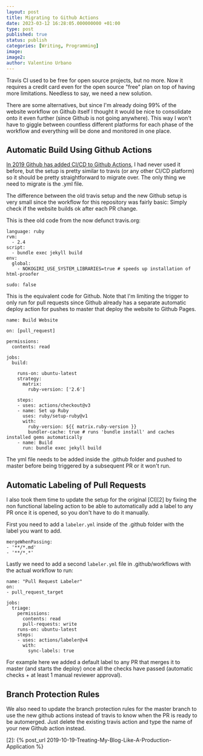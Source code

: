 ```yaml
---
layout: post
title: Migrating to Github Actions
date: 2023-03-12 16:28:05.000000000 +01:00
type: post
published: true
status: publish
categories: [Writing, Programming]
image:
image2:
author: Valentino Urbano
---
```


Travis CI used to be free for open source projects, but no more. Now it requires a credit card even for the open source "free" plan on top of having more limitations. Needless to say, we need a new solution.

There are some alternatives, but since I'm already doing 99% of the website workflow on Github itself I thought it would be nice to consolidate onto it even further (since Github is not going anywhere). This way I won't have to giggle between countless different platforms for each phase of the workflow and everything will be done and monitored in one place.

## Automatic Build Using Github Actions

[In 2019 Github has added CI/CD to Github Actions][1], I had never used it before, but the setup is pretty similar to travis (or any other CI/CD platform) so it should be pretty straightforward to migrate over. The only thing we need to migrate is the .yml file.

The difference between the old travis setup and the new Github setup is very small since the workflow for this repository was fairly basic: Simply check if the website builds ok after each PR change.


This is thee old code from the now defunct travis.org:

```
language: ruby
rvm:
  - 2.4
script:
  - bundle exec jekyll build
env:
  global:
    - NOKOGIRI_USE_SYSTEM_LIBRARIES=true # speeds up installation of html-proofer

sudo: false
```

This is the equivalent code for Github. Note that I'm limiting the trigger to only run for pull requests since Github already has a separate automatic deploy action for pushes to master that deploy the website to Github Pages.

```
name: Build Website

on: [pull_request]

permissions:
  contents: read

jobs:
  build:

    runs-on: ubuntu-latest
    strategy:
      matrix:
        ruby-version: ['2.6']

    steps:
    - uses: actions/checkout@v3
    - name: Set up Ruby
      uses: ruby/setup-ruby@v1
      with:
        ruby-version: ${{ matrix.ruby-version }}
        bundler-cache: true # runs 'bundle install' and caches installed gems automatically
    - name: Build
      run: bundle exec jekyll build
```

The yml file needs to be added inside the .github folder and pushed to master before being triggered by a subsequent PR or it won't run.

## Automatic Labeling of Pull Requests

I also took them time to update the setup for the original [CI][2] by fixing the non functional labeling action to be able to automatically add a label to any PR once it is opened, so you don't have to do it manually.

First you need to add a `labeler.yml` inside of the .github folder with the label you want to add.

```
mergeWhenPassing:
- '**/*.md'
- '**/*.*'
```

Lastly we need to add a second `labeler.yml` file in .github/workflows with the actual workflow to run:

```
name: "Pull Request Labeler"
on:
- pull_request_target

jobs:
  triage:
    permissions:
      contents: read
      pull-requests: write
    runs-on: ubuntu-latest
    steps:
    - uses: actions/labeler@v4
      with:
        sync-labels: true
 ```

For example here we added a default label to any PR that merges it to master (and starts the deploy) once all the checks have passed (automatic checks + at least 1 manual reviewer approval).

## Branch Protection Rules

We also need to update the branch protection rules for the master branch to use the new github actions instead of travis to know when the PR is ready to be automerged. Just delete the existing travis action and type the name of your new Github action instead.


[1]: https://github.blog/2019-08-08-github-actions-now-supports-ci-cd/?WT.mc_id=devto-blog-yolasors
[2]: {% post_url 2019-10-19-Treating-My-Blog-Like-A-Production-Application %}
